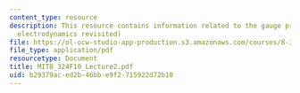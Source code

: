 ```yaml
---
content_type: resource
description: This resource contains information related to the gauge principle (quantum
  electrodynamics revisited)
file: https://ol-ocw-studio-app-production.s3.amazonaws.com/courses/8-324-relativistic-quantum-field-theory-ii-fall-2010/b29379aced2b46bbe9f2715922d72b10_MIT8_324F10_Lecture2.pdf
file_type: application/pdf
resourcetype: Document
title: MIT8_324F10_Lecture2.pdf
uid: b29379ac-ed2b-46bb-e9f2-715922d72b10
---
```

